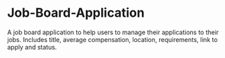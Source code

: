 # Job-Board-Application
A job board application to help users to manage their applications to their jobs. Includes title, average compensation, location, requirements, link to apply and status.
